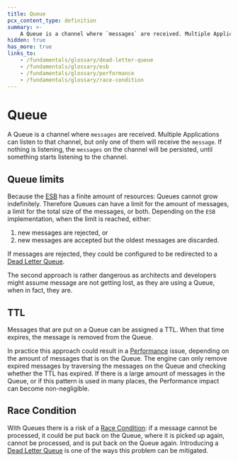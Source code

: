 ```yaml
---
title: Queue
pcx_content_type: definition
summary: >-
    A Queue is a channel where `messages` are received. Multiple Applications can listen to that channel, but only one of them will receive the `message`. If nothing is listening, the `messages` on the channel will be persisted, until something starts listening to the channel.
hidden: true
has_more: true
links_to:
    - /fundamentals/glossary/dead-letter-queue
    - /fundamentals/glossary/esb
    - /fundamentals/glossary/performance
    - /fundamentals/glossary/race-condition
---
```


# Queue

A Queue is a channel where `messages` are received. Multiple Applications can listen to that channel, but only one of them will receive the `message`. If nothing is listening, the `messages` on the channel will be persisted, until something starts listening to the channel.

## Queue limits

Because the [ESB](/fundamentals/glossary/esb) has a finite amount of resources: Queues cannot grow indefinitely. Therefore Queues can have a limit for the amount of messages, a limit for the total size of the messages, or both. Depending on the `ESB` implementation, when the limit is reached, either:

1. new messages are rejected, or
2. new messages are accepted but the oldest messages are discarded.

If messages are rejected, they could be configured to be redirected to a [Dead Letter Queue](/fundamentals/glossary/dead-letter-queue).

The second approach is rather dangerous as architects and developers might assume message are not getting lost, as they are using a Queue, when in fact, they are.

## TTL

Messages that are put on a Queue can be assigned a TTL. When that time expires, the message is removed from the Queue.

In practice this approach could result in a [Performance](/fundamentals/glossary/performance) issue, depending on the amount of messages that is on the Queue. The engine can only remove expired messages by traversing the messages on the Queue and checking whether the TTL has expired. If there is a large amount of messages in the Queue, or if this pattern is used in many places, the Performance impact can become non-negligible.

## Race Condition

With Queues there is a risk of a [Race Condition](/fundamentals/glossary/race-condition): if a message cannot be processed, it could be put back on the Queue, where it is picked up again, cannot be processed, and is put back on the Queue again. Introducing a [Dead Letter Queue](/fundamentals/glossary/dead-letter-queue) is one of the ways this problem can be mitigated.
